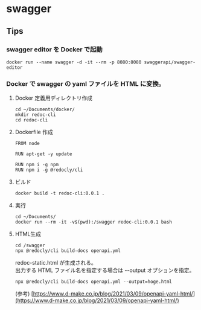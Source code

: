# swagger


## Tips

### swagger editor を Docker で起動  
  ```
  docker run --name swagger -d -it --rm -p 8080:8080 swaggerapi/swagger-editor
  ```
### Docker で swagger の yaml ファイルを HTML に変換。  
  1. Docker 定義用ディレクトリ作成  
     ```
     cd ~/Documents/docker/
     mkdir redoc-cli
     cd redoc-cli
     ```
  1. Dockerfile 作成  
     ```
     FROM node

     RUN apt-get -y update

     RUN npm i -g npm
     RUN npm i -g @redocly/cli
     ```
  1. ビルド  
     ```
     docker build -t redoc-cli:0.0.1 .
     ```
  1. 実行  
     ```
     cd ~/Documents/
     docker run --rm -it -v$(pwd):/swagger redoc-cli:0.0.1 bash
     ```
  1. HTML生成  
     ```
     cd /swagger
     npx @redocly/cli build-docs openapi.yml
     ```  
     redoc-static.html が生成される。  
     出力する HTML ファイル名を指定する場合は --output オプションを指定。
     ```
     npx @redocly/cli build-docs openapi.yml --output=hoge.html
     ```  
     (参考) [https://www.d-make.co.jp/blog/2021/03/09/openapi-yaml-html/](https://www.d-make.co.jp/blog/2021/03/09/openapi-yaml-html/)
